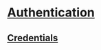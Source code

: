 # [Authentication](https://nextjs.org/docs/app/building-your-application/authentication)

## [ Credentials ](https://authjs.dev/getting-started/authentication/credentials)